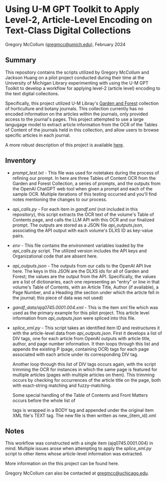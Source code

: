 
# Using U-M GPT Toolkit to Apply Level-2, Article-Level Encoding on Text-Class Digital Collections

Gregory McCollum (gregmcc@umich.edu), February 2024




## Summary

This repository contains the scripts utilized by Gregory McCollum and Jackson Huang on a pilot project conducted during their time at the University of Michigan Library experimenting with using the U-M GPT Toolkit to develop a workflow for applying level-2 (article level) encoding to the text digital collecitons.

Specifically, this project utilized U-M Libray's [Garden and Forest](https://quod.lib.umich.edu/g/gandf/) collection of horticulture and botany journals. This collection currently has no encoded information on the articles within the journals, only provided access to the journal's pages. This project attempted to use a large langugage model to extract article information from the OCR of the Tables of Content of the journals held in this collection, and allow users to browse specific articles in each journal.

A more robust description of this project is available [here](https://docs.google.com/document/d/1EnHUxZ7e-XrN34WkSmk2p6Y8WQoveXNg0EuSK6sk9eM/edit?usp=sharing).


## Inventory

- *prompt_test.txt* - This file was used for notetakes during the process of refining our prompt. In here are three Tables of Content OCR from the Garden and Forest Collection, a series of prompts, and the outputs from the OpenAI ChatGPT web tool when given a prompt and each of the sample OCR. Multiple iterations of this testing occurred and you'll find notes mentioning the changes to our process.

- *api_calls.py* - For each item in *gandf.xml* (not included in this repository), this script extracts the OCR text of the volume's Table of Contents page, and calls the LLM API with this OCR and our finalized prompt. The outputs are stored as a JSON file *api_outputs.json*, associating the API output with each volume's DLXS ID as key-value pairs.

- *env* - This file contains the environment variables loaded by the *api_calls.py* script. The utilized version includes the API keys and Organizational code that are absent here.

- *api_outputs.json* - The outputs from our calls to the OpenAI API live here. The keys in this JSON are the DLXS ids for all of Garden and Forest; the values are the output from the API. Specifically, the values are a list of dictionaries, each one representing an "entry" or line in that volume's Table of Contents, with an Article Title, Author (if available), a Page Number, and a Heading (the section under which the article fell in the journal; this piece of data was not used)

- *gandf_data/ajq0745.0001.004.xml* - This is the item xml file which was used as the primary example for this pilot project. This article level information from *api_outputs.json* were spliced into this file.

- *splice_xml.py* - This script takes an identified item ID and restructures it with the article-level data from *api_outputs.json*. First it develops a list of DIV tags, one for each article from OpenAI outputs with article title, author, and page number information. It then loops through this list and  appends the existing P (page, containing OCR) tags for each page associated with each article under its corresponding DIV tag. 

	Another loop through this list of DIV tags occurs again, with the script trimming the OCR for instances in which the same page is featured for multiple articles (pages with multiple articles on them). This trimming occurs by checking for occurrences of the article title on the page, both with exact-string matching and fuzzy-matching.
    
    Some special handling of the Table of Contents and Front Matters occurs before the whole list of <DIV> tags is wrapped in a BODY tag and appended under the original item XML file's TEXT tag. The new file is then written as new_{item_id}.xml


## Notes

This workflow was constructed with a single item (ajq0745.0001.004) in mind. Multiple issues arose when attempting to apply the *splice_xml.py* script to other items whose article-level information was extracted. 

More information on the this project can be found here.

Gregory McCollum can also be contacted at gregmcc@uchicago.edu.
